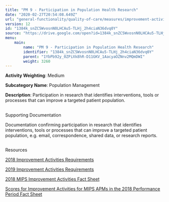 ```yaml
---
title: "PM 9 - Participation in Population Health Research"
date: "2020-02-27T20:54:08.649Z"
url: "general-functionality/quality-of-care/measures/improvement-activities-measures/2018-improvement-activities/pm-9-participation-in-population-health-research.html"
version: 12
id: "1384k_snZC5WvosnN0LHCAu5-TLHj_2h4ciaN36dvq0Y"
source: "https://drive.google.com/open?id=1384k_snZC5WvosnN0LHCAu5-TLHj_2h4ciaN36dvq0Y"
menu:
    main:
        name: "PM 9 - Participation in Population Health Research"
        identifier: "1384k_snZC5WvosnN0LHCAu5-TLHj_2h4ciaN36dvq0Y"
        parent: "1YbPb92y_0ZPiXk8hR-D11GKV_1AacyaOZNnv2MQmDWI"
        weight: 3260
---
```









**Activity Weighting**: Medium

**Subcategory Name**: Population Management

**Description**: Participation in research that identifies interventions, tools or processes that can improve a targeted patient population.







## 

Supporting Documentation

Documentation confirming participation in research that identifies interventions, tools or processes that can improve a targeted patient population, e.g. email, correspondence, shared data, or research reports.







## 

Resources

[2018 Improvement Activities Requirements](https://qpp.cms.gov/mips/improvement-activities?py=2018)

[2019 Improvement Activities Requirements](https://qpp.cms.gov/mips/improvement-activities?py=2019)

[2018 MIPS Improvement Activities Fact Sheet](https://qpp.cms.gov/resource/2018%20MIPS%20Improvement%20Activities%20Fact%20Sheet)

[Scores for Improvement Activities for MIPS APMs in the 2018 Performance Period Fact Sheet](https://qpp.cms.gov/resource/2018%20MIPS%20APMs%20improvement%20Activities%20scores%20fact%20sheet)

